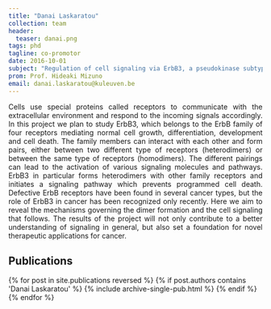 ```yaml
---
title: "Danai Laskaratou"
collection: team
header:
  teaser: danai.png
tags: phd
tagline: co-promotor
date: 2016-10-01
subject: "Regulation of cell signaling via ErbB3, a pseudokinase subtype of receptor tyrosine kinases"
prom: Prof. Hideaki Mizuno
email: danai.laskaratou@kuleuven.be
---
```

<p align= "justify">
Cells use special proteins called receptors to communicate with the extracellular environment and respond to the incoming signals accordingly. In this project we plan to study ErbB3, which belongs to the ErbB family of four receptors mediating normal cell growth, differentiation, development and cell death. The family members can interact with each other and form pairs, either between two different type of receptors (heterodimers) or between the same type of receptors (homodimers). The different pairings can lead to the activation of various signaling molecules and pathways. ErbB3 in particular forms heterodimers with other family
receptors and initiates a signaling pathway which prevents programmed cell death. Defective ErbB receptors have been found in several cancer types, but the role of ErbB3 in cancer has been recognized only recently. Here we aim to reveal the mechanisms governing the dimer formation and the cell signaling that follows. The results of the project will not only contribute to a better understanding of signaling in general, but also set a foundation for novel therapeutic applications for cancer.


<h2> Publications </h2>
{% for post in site.publications reversed %}
  {% if post.authors contains 'Danai Laskaratou' %}
    {% include archive-single-pub.html %}
  {% endif %}
{% endfor %}
